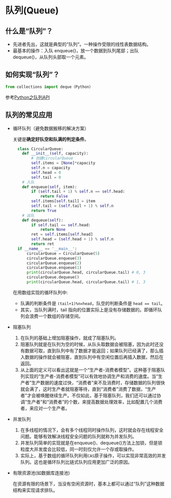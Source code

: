 # 队列(Queue)

## 什么是“队列”？

- 先进者先出，这就是典型的“队列“。一种操作受限的线性表数据结构。
- 最基本的操作：入队 enqueue()，放一个数据到队列尾部；出队 dequeue()，从队列头部取一个元素。

## 如何实现“队列”？

```py
from collections import deque（Python）
```

参考[Python之队列API](http://python.jobbole.com/87577/)

## 队列的常见应用

- 循环队列（避免数据搬移的解决方案）

  关键是**确定好队空和队满的判定条件**。

  ```py
    class CircularQueue:
      def __init__(self, capacity):
          # 创建circularQueue
          self.items = [None]*capacity
          self.n = capacity
          self.head = 0
          self.tail = 0
      # 入队
      def enqueue(self, item):
          if (self.tail + 1) % self.n == self.head:
              return False
          self.items[self.tail] = item
          self.tail = (self.tail + 1) % self.n
          return True
      # 出队
      def dequeue(self):
          if self.tail == self.head:
              return None
          ret = self.items[self.head]
          self.head = (self.head + 1) % self.n
          return ret
    if __name__ == '__main__':
        circularQueue = CircularQueue(5)
        circularQueue.enqueue(3)
        circularQueue.enqueue(2)
        circularQueue.enqueue(1)
        print(circularQueue.head, circularQueue.tail) # 0, 3
        circularQueue.dequeue()
        print(circularQueue.head, circularQueue.tail) # 1, 3
  ```

  在用数组实现的循环队列中:
  - 队满的判断条件是 `(tail+1)%n=head`，队空的判断条件是 `head == tail`。
  - 其实，当队列满时，tail 指向的位置实际上是没有存储数据的。即循环队列会浪费一个数组的存储空间。

- 阻塞队列

  1. 在队列的基础上增加阻塞操作，就成了阻塞队列。
  2. 阻塞队列就是在队列为空的时候，从队头取数据会被阻塞，因为此时还没有数据可取，直到队列中有了数据才能返回；如果队列已经满了，那么插入数据的操作就会被阻塞，直到队列中有空闲位置后再插入数据，然后在返回。
  3. 从上面的定义可以看出这就是一个“生产者-消费者模型”。这种基于阻塞队列实现的“生产者-消费者模型”可以有效地协调生产和消费的速度。当“生产者”生产数据的速度过快，“消费者”来不及消费时，存储数据的队列很快就会满了，这时生产者就阻塞等待，直到“消费者”消费了数据，“生产者”才会被唤醒继续生产。不仅如此，基于阻塞队列，我们还可以通过协调“生产者”和“消费者”的个数，来提高数据处理效率，比如配置几个消费者，来应对一个生产者。

- 并发队列

  1. 在多线程的情况下，会有多个线程同时操作队列，这时就会存在线程安全问题。能够有效解决线程安全问题的队列就称为并发队列。
  2. 并发队列简单的实现就是在enqueue()、dequeue()方法上加锁，但是锁粒度大并发度会比较低，同一时刻仅允许一个存或取操作。
  3. 实际上，基于数组的循环队列利用`CAS`原子操作，可以实现非常高效的并发队列。这也是循环队列比链式队列应用更加广泛的原因。

- 有限资源池(如数据库连接池)

  在资源有限的场景下，当没有空闲资源时，基本上都可以通过“队列”这种数据结构来实现请求排队。
